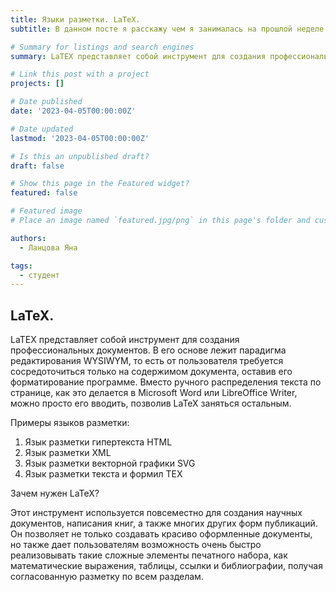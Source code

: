 ```yaml
---
title: Языки разметки. LaTeX.
subtitle: В данном посте я расскажу чем я занималась на прошлой неделе.

# Summary for listings and search engines
summary: LaTEX представляет собой инструмент для создания профессиональных документов. В его основе лежит парадигма редактирования WYSIWYM, то есть от пользователя требуется сосредоточиться только на содержимом документа, оставив его форматирование программе. Вместо ручного распределения текста по странице, как это делается в Microsoft Word или LibreOffice Writer, можно просто его вводить, позволив LaTeX заняться остальным.

# Link this post with a project
projects: []

# Date published
date: '2023-04-05T00:00:00Z'

# Date updated
lastmod: '2023-04-05T00:00:00Z'

# Is this an unpublished draft?
draft: false

# Show this page in the Featured widget?
featured: false

# Featured image
# Place an image named `featured.jpg/png` in this page's folder and customize its options here.

authors:
  - Ланцова Яна

tags:
  - студент
---
```


## LaTeX.

LaTEX представляет собой инструмент для создания профессиональных документов. В его основе лежит парадигма редактирования WYSIWYM, то есть от пользователя требуется сосредоточиться только на содержимом документа, оставив его форматирование программе. Вместо ручного распределения текста по странице, как это делается в Microsoft Word или LibreOffice Writer, можно просто его вводить, позволив LaTeX заняться остальным.

Примеры языков разметки:
1. Язык разметки гипертекста HTML
2. Язык разметки XML
3. Язык разметки векторной графики SVG
4. Язык разметки текста и формил TEX

Зачем нужен LaTeX?

Этот инструмент используется повсеместно для создания научных документов, написания книг, а также многих других форм публикаций. Он позволяет не только создавать красиво оформленные документы, но также дает пользователям возможность очень быстро реализовывать такие сложные элементы печатного набора, как математические выражения, таблицы, ссылки и библиографии, получая согласованную разметку по всем разделам.


